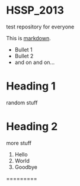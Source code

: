 HSSP_2013
=========

test repository for everyone

This is [markdown](http://daringfireball.net/projects/markdown/).

 * Bullet 1
 * Bullet 2
 * and on and on...
 
# Heading 1 

random stuff

# Heading 2

more stuff

 1. Hello
 2. World
 3. Goodbye
 
=========

